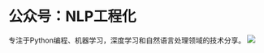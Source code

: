 # 公众号：NLP工程化
专注于Python编程、机器学习，深度学习和自然语言处理领域的技术分享。
![](https://github.com/ai408/nlp-engineering/blob/main/images/NLP%E5%B7%A5%E7%A8%8B%E5%8C%96.jpg)